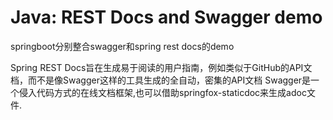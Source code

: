 # Java: REST Docs and Swagger demo
springboot分别整合swagger和spring rest docs的demo

Spring REST Docs旨在生成易于阅读的用户指南，例如类似于GitHub的API文档，而不是像Swagger这样的工具生成的全自动，密集的API文档
Swagger是一个侵入代码方式的在线文档框架,也可以借助springfox-staticdoc来生成adoc文件.